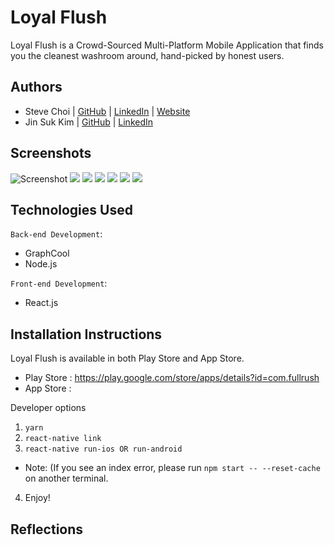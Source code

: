 # Loyal Flush

Loyal Flush is a Crowd-Sourced Multi-Platform Mobile Application that finds you the cleanest washroom around, hand-picked by honest users.

## Authors

- Steve Choi | [GitHub](https://github.com/stevechoiio) | [LinkedIn](https://www.linkedin.com/in/stevechoi93/) | [Website](choisteve.com)
- Jin Suk Kim | [GitHub](https://github.com/jinsukkim94) | [LinkedIn](https://www.linkedin.com/in/jinsukkim94//)

## Screenshots

![Screenshot](./client/js/assets/screenshots/ad_1.jpg)
<img src="./client/js/assets/screenshots/screenshot1.png">
<img src="./client/js/assets/screenshots/screenshot1.png">
<img src="./client/js/assets/screenshots/screenshot2.png">
<img src="./client/js/assets/screenshots/screenshot3.png">
<img src="./client/js/assets/screenshots/screenshot4.png">
<img src="./client/js/assets/screenshots/screenshot5.png">

## Technologies Used

`Back-end Development`:

- GraphCool
- Node.js

`Front-end Development`:

- React.js

## Installation Instructions
Loyal Flush is available in both Play Store and App Store.

- Play Store : https://play.google.com/store/apps/details?id=com.fullrush
- App Store : 

Developer options

1. ```yarn```
2. ```react-native link```
3. ```react-native run-ios OR run-android```

- Note: (If you see an index error, please run ```npm start -- --reset-cache``` on another terminal.

4. Enjoy!

## Reflections
